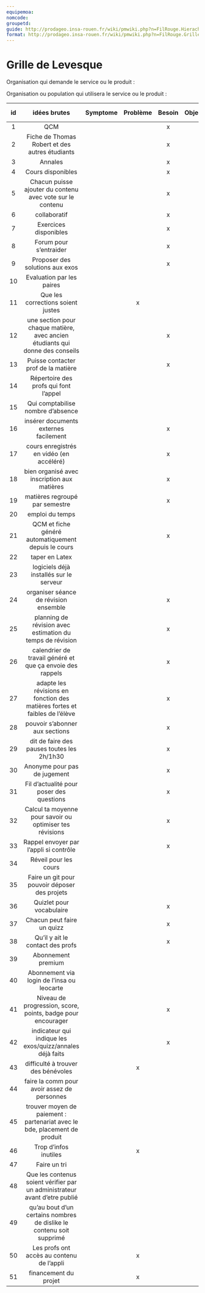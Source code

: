 ```yaml
---
equipemoa: 
nomcode: 
groupetd: 
guide: http://prodageo.insa-rouen.fr/wiki/pmwiki.php?n=FilRouge.HierachiserBesoins
format: http://prodageo.insa-rouen.fr/wiki/pmwiki.php?n=FilRouge.GrilleLevesque
---
```


# Grille de Levesque

Organisation qui demande le service ou le produit : 

Organisation ou population qui utilisera le service ou le produit : 

| id |                                  idées brutes                                 | Symptome | Problème | Besoin | Objectif | Solution | Opportunité | Hors sujet | Relatif à |
|:--:|:-----------------------------------------------------------------------------:|:--------:|:--------:|:------:|:--------:|:--------:|:-----------:|:----------:|:---------:|
|  1 |                                      QCM                                      |          |          |    x   |          |          |             |            |           |
|  2 |                 Fiche de Thomas Robert et des autres étudiants                |          |          |    x   |          |          |             |            |           |
|  3 |                                    Annales                                    |          |          |    x   |          |          |             |            |           |
|  4 |                               Cours disponibles                               |          |          |    x   |          |          |             |            |           |
|  5 |           Chacun puisse ajouter du contenu avec vote sur le contenu           |          |          |    x   |          |          |             |            |           |
|  6 |                                  collaboratif                                 |          |          |    x   |          |          |             |            |           |
|  7 |                             Exercices disponibles                             |          |          |    x   |          |          |             |            |           |
|  8 |                             Forum pour s’entraider                            |          |          |    x   |          |          |             |            |           |
|  9 |                        Proposer des solutions aux exos                        |          |          |    x   |          |          |             |            |           |
| 10 |                           Evaluation par les paires                           |          |          |        |          |     X    |             |            |     11    |
| 11 |                       Que les corrections soient justes                       |          |     x    |        |          |          |             |            |           |
| 12 | une section pour chaque matière, avec ancien étudiants qui donne des conseils |          |          |    x   |          |          |             |            |           |
| 13 |                      Puisse contacter prof de la matière                      |          |          |    x   |          |          |             |            |           |
| 14 |                     Répertoire des profs qui font l’appel                     |          |          |        |          |          |             |      x     |           |
| 15 |                       Qui comptabilise nombre d’absence                       |          |          |        |          |          |             |      x     |           |
| 16 |                     insérer documents externes facilement                     |          |          |    x   |          |          |             |            |           |
| 17 |                    cours enregistrés en vidéo (en accéléré)                   |          |          |    x   |          |          |             |            |           |
| 18 |                  bien organisé avec inscription aux matières                  |          |          |    x   |          |          |             |            |           |
| 19 |                         matières regroupé par semestre                        |          |          |    x   |          |          |             |            |           |
| 20 |                                emploi du temps                                |          |          |        |          |          |             |      x     |           |
| 21 |              QCM et fiche généré automatiquement depuis le cours              |          |          |    x   |          |          |             |            |           |
| 22 |                                 taper en Latex                                |          |          |        |          |          |             |      x     |           |
| 23 |                    logiciels déjà installés sur le serveur                    |          |          |        |          |          |             |      x     |           |
| 24 |                     organiser séance de révision ensemble                     |          |          |    x   |          |          |             |            |           |
| 25 |           planning de révision avec estimation du temps de révision           |          |          |    x   |          |          |             |            |           |
| 26 |           calendrier de travail généré et que ça envoie des rappels           |          |          |    x   |          |          |             |            |           |
| 27 |   adapte les révisions en fonction des matières fortes et faibles de l’élève  |          |          |    x   |          |          |             |            |           |
| 28 |                         pouvoir s’abonner aux sections                        |          |          |    x   |          |          |             |            |           |
| 29 |                   dit de faire des pauses toutes les 2h/1h30                  |          |          |    x   |          |          |             |            |           |
| 30 |                          Anonyme pour pas de jugement                         |          |          |    x   |          |          |             |            |           |
| 31 |                    Fil d’actualité pour poser des questions                   |          |          |    x   |          |          |             |            |           |
| 32 |            Calcul ta moyenne pour savoir ou optimiser tes révisions           |          |          |    x   |          |          |             |            |           |
| 33 |                     Rappel envoyer par l’appli si contrôle                    |          |          |    x   |          |          |             |            |           |
| 34 |                             Réveil pour les cours                             |          |          |        |          |          |             |      x     |           |
| 35 |                 Faire un git pour pouvoir déposer des projets                 |          |          |        |          |          |             |      x     |           |
| 36 |                            Quizlet pour vocabulaire                           |          |          |    x   |          |          |             |            |           |
| 37 |                           Chacun peut faire un quizz                          |          |          |    x   |          |          |             |            |           |
| 38 |                       Qu’il y ait le contact des profs                        |          |          |    x   |          |          |             |            |           |
| 39 |                               Abonnement premium                              |          |          |        |          |          |             |      x     |           |
| 40 |                   Abonnement via login de l’insa ou leocarte                  |          |          |        |          |     x    |             |            |     50    |
| 41 |          Niveau de progression, score, points, badge pour encourager          |          |          |    x   |          |          |             |            |           |
| 42 |            indicateur qui indique les exos/quizz/annales déjà faits           |          |          |    x   |          |          |             |            |           |
| 43 |                       difficulté à trouver des bénévoles                      |          |     x    |        |          |          |             |            |           |
| 44 |                  faire la comm pour avoir assez de personnes                  |          |          |        |          |     x    |             |            |     43    |
| 45 |   trouver moyen de paiement : partenariat avec le bde, placement de produit   |          |          |        |          |     x    |             |            |     51    |
| 46 |                             Trop d’infos inutiles                             |          |     x    |        |          |          |             |            |           |
| 47 |                                  Faire un tri                                 |          |          |        |          |     x    |             |            |     46    |
| 48 |   Que les contenus soient vérifier par un administrateur avant d’etre publié  |          |          |        |          |     x    |             |            |   11,46   |
| 49 |      qu’au bout d’un certains nombres de dislike le contenu soit supprimé     |          |          |        |          |     x    |             |            |   11,46   |
| 50 |                   Les profs ont accès au contenu de l’appli                   |          |     x    |        |          |          |             |            |           |
| 51 |                             financement du projet                             |          |     x    |        |          |          |             |            |           |
